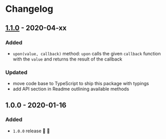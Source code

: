 # Changelog


## [1.1.0](https://github.com/supercharge/goodies/compare/v1.0.0...v1.1.0) - 2020-04-xx

### Added
- `upon(value, callback)` method: `upon` calls the given `callback` function with the `value` and returns the result of the callback

### Updated
- move code base to TypeScript to ship this package with typings
- add API section in Readme outlining available methods


## 1.0.0 - 2020-01-16

### Added
- `1.0.0` release 🚀 🎉
